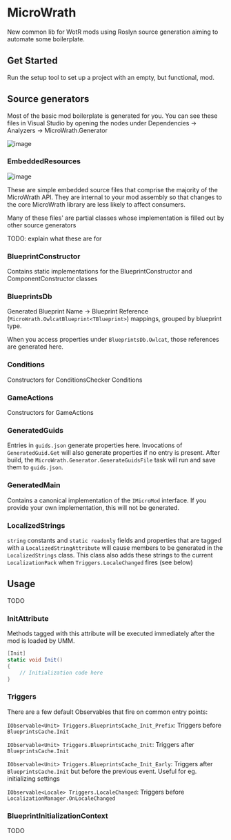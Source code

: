# MicroWrath

New common lib for WotR mods using Roslyn source generation aiming to automate some boilerplate.

## Get Started

Run the setup tool to set up a project with an empty, but functional, mod.

## Source generators

Most of the basic mod boilerplate is generated for you. You can see these files in Visual Studio by opening the nodes under Dependencies -> Analyzers -> MicroWrath.Generator

![image](https://github.com/microsoftenator2022/MicroWrath/assets/105488202/e67ea65e-f780-477e-8889-7ab20f9778f5)

### EmbeddedResources
![image](https://github.com/microsoftenator2022/MicroWrath/assets/105488202/c5b2fd7b-bce4-48fd-8d8d-99ebba9a234e)

These are simple embedded source files that comprise the majority of the MicroWrath API. They are internal to your mod assembly so that changes to the core MicroWrath library are less likely to affect consumers.

Many of these files' are partial classes whose implementation is filled out by other source generators

TODO: explain what these are for

### BlueprintConstructor

Contains static implementations for the BlueprintConstructor and ComponentConstructor classes

### BlueprintsDb

Generated Blueprint Name -> Blueprint Reference (`MicroWrath.OwlcatBlueprint<TBlueprint>`) mappings, grouped by blueprint type.

When you access properties under `BlueprintsDb.Owlcat`, those references are generated here.

### Conditions

Constructors for ConditionsChecker Conditions 

### GameActions

Constructors for GameActions

### GeneratedGuids

Entries in `guids.json` generate properties here. Invocations of `GeneratedGuid.Get` will also generate properties if no entry is present. After build, the `MicroWrath.Generator.GenerateGuidsFile` task will run and save them to `guids.json`.

### GeneratedMain

Contains a canonical implementation of the `IMicroMod` interface. If you provide your own implementation, this will not be generated.

### LocalizedStrings

`string` constants and `static readonly` fields and properties that are tagged with a `LocalizedStringAttribute` will cause members to be generated in the `LocalizedStrings` class. This class also adds these strings to the current `LocalizationPack` when `Triggers.LocaleChanged` fires (see below)

## Usage

TODO

### InitAttribute

Methods tagged with this attribute will be executed immediately after the mod is loaded by UMM.

```cs
[Init]
static void Init()
{
    // Initialization code here
}
```

### Triggers

There are a few default Observables that fire on common entry points:

`IObservable<Unit> Triggers.BlueprintsCache_Init_Prefix`: Triggers before `BlueprintsCache.Init`

`IObservable<Unit> Triggers.BlueprintsCache_Init`: Triggers after `BlueprintsCache.Init`

`IObservable<Unit> Triggers.BlueprintsCache_Init_Early`: Triggers after `BlueprintsCache.Init` but before the previous event. Useful for eg. initializing settings

`IObservable<Locale> Triggers.LocaleChanged`: Triggers before `LocalizationManager.OnLocaleChanged`

### BlueprintInitializationContext

TODO
